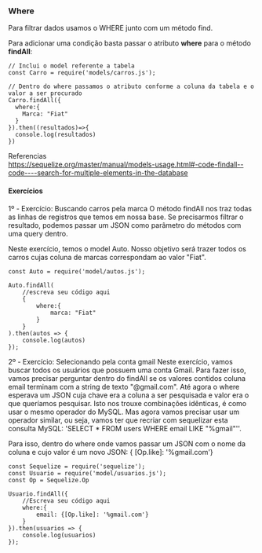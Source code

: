 ### Where  
<p>
Para filtrar dados usamos o WHERE junto com um método find.
</p>  

Para adicionar uma condição basta passar o atributo **where** para o método **findAll**:  

~~~
// Inclui o model referente a tabela
const Carro = require('models/carros.js');

// Dentro do where passamos o atributo conforme a coluna da tabela e o valor a ser procurado
Carro.findAll({
  where:{
    Marca: "Fiat"
  }
}).then((resultados)=>{
  console.log(resultados)
})
~~~  

Referencias   
https://sequelize.org/master/manual/models-usage.html#-code-findall--code----search-for-multiple-elements-in-the-database  

#### Exercícios  

<p>
1º - 
Exercício: Buscando carros pela marca
O método findAll nos traz todas as linhas de registros que temos em nossa base. Se precisarmos filtrar o resultado, podemos passar um JSON como parâmetro do métodos com uma query dentro.

Neste exercício, temos o model Auto. Nosso objetivo será trazer todos os carros cujas coluna de marcas correspondam ao valor "Fiat".
</p>  

~~~
const Auto = require('model/autos.js');

Auto.findAll(
	//escreva seu código aqui
	{
		where:{
			marca: "Fiat"
		}
	}
).then(autos => {
	console.log(autos)
});
~~~  

<p>
2º - 
Exercício: Selecionando pela conta gmail
Neste exercício, vamos buscar todos os usuários que possuem uma conta Gmail. Para fazer isso, vamos precisar perguntar dentro do findAll se os valores contidos coluna email terminam com a string de texto "@gmail.com".
Até agora o where esperava um JSON cuja chave era a coluna a ser pesquisada e valor era o que queríamos pesquisar. Isto nos trouxe combinações idênticas, é como usar o mesmo operador do MySQL. Mas agora vamos precisar usar um operador similar, ou seja, vamos ter que recriar com sequelizar esta consulta MySQL: 'SELECT * FROM users WHERE email LIKE "%gmail"''.

Para isso, dentro do where onde vamos passar um JSON com o nome da coluna e cujo valor é um novo JSON: { [Op.like]: '%gmail.com'}
</p>  

~~~
const Sequelize = require('sequelize');
const Usuario = require('model/usuarios.js');
const Op = Sequelize.Op

Usuario.findAll({
	//Escreva seu código aqui
	where:{
		email: {[Op.like]: '%gmail.com'}
	}
}).then(usuarios => {
	console.log(usuarios)
});
~~~